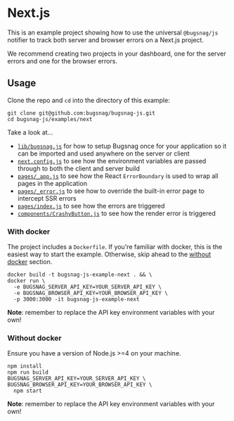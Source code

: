 # Next.js

This is an example project showing how to use the universal `@bugsnag/js` notifier to track both server and browser errors on a Next.js project.

We recommend creating two projects in your dashboard, one for the server errors and one for the browser errors.

## Usage

Clone the repo and `cd` into the directory of this example:

```
git clone git@github.com:bugsnag/bugsnag-js.git
cd bugsnag-js/examples/next
```

Take a look at…
- [`lib/bugsnag.js`](lib/bugsnag.js) for how to setup Bugsnag once for your application so it can be imported and used anywhere on the server or client
- [`next.config.js`](next.config.js) to see how the environment variables are passed through to both the client and server build
- [`pages/_app.js`](pages/_app.js) to see how the React `ErrorBoundary` is used to wrap all pages in the application
- [`pages/_error.js`](pages/_error.js) to see how to override the built-in error page to intercept SSR errors
- [`pages/index.js`](pages/index.js) to see how the errors are triggered
- [`components/CrashyButton.js`](components/CrashyButton.js) to see how the render error is triggered

### With docker

The project includes a `Dockerfile`. If you're familiar with docker, this is the easiest way to start the example. Otherwise, skip ahead to the [without docker](#without-docker) section.

```
docker build -t bugsnag-js-example-next . && \
docker run \
  -e BUGSNAG_SERVER_API_KEY=YOUR_SERVER_API_KEY \
  -e BUGSNAG_BROWSER_API_KEY=YOUR_BROWSER_API_KEY \
  -p 3000:3000 -it bugsnag-js-example-next
```

__Note__: remember to replace the API key environment variables with your own!

### Without docker

Ensure you have a version of Node.js >=4 on your machine.

```
npm install
npm run build
BUGSNAG_SERVER_API_KEY=YOUR_SERVER_API_KEY \
BUGSNAG_BROWSER_API_KEY=YOUR_BROWSER_API_KEY \
  npm start
```
__Note__: remember to replace the API key environment variables with your own!
